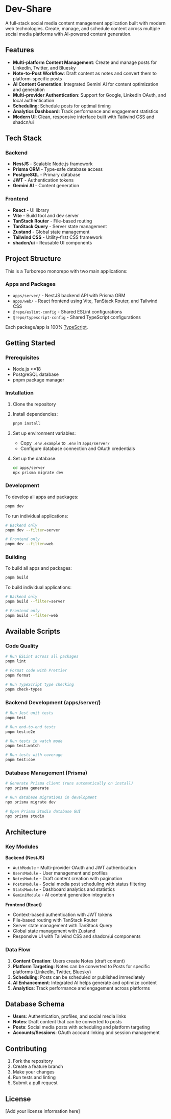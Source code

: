 # Dev-Share

A full-stack social media content management application built with modern web technologies. Create, manage, and schedule content across multiple social media platforms with AI-powered content generation.

## Features

- **Multi-platform Content Management**: Create and manage posts for LinkedIn, Twitter, and Bluesky
- **Note-to-Post Workflow**: Draft content as notes and convert them to platform-specific posts
- **AI Content Generation**: Integrated Gemini AI for content optimization and generation
- **Multi-provider Authentication**: Support for Google, LinkedIn OAuth, and local authentication
- **Scheduling**: Schedule posts for optimal timing
- **Analytics Dashboard**: Track performance and engagement statistics
- **Modern UI**: Clean, responsive interface built with Tailwind CSS and shadcn/ui

## Tech Stack

### Backend
- **NestJS** - Scalable Node.js framework
- **Prisma ORM** - Type-safe database access
- **PostgreSQL** - Primary database
- **JWT** - Authentication tokens
- **Gemini AI** - Content generation

### Frontend  
- **React** - UI library
- **Vite** - Build tool and dev server
- **TanStack Router** - File-based routing
- **TanStack Query** - Server state management
- **Zustand** - Global state management
- **Tailwind CSS** - Utility-first CSS framework
- **shadcn/ui** - Reusable UI components

## Project Structure

This is a Turborepo monorepo with two main applications:

### Apps and Packages

- `apps/server/` - NestJS backend API with Prisma ORM
- `apps/web/` - React frontend using Vite, TanStack Router, and Tailwind CSS
- `@repo/eslint-config` - Shared ESLint configurations
- `@repo/typescript-config` - Shared TypeScript configurations

Each package/app is 100% [TypeScript](https://www.typescriptlang.org/).

## Getting Started

### Prerequisites

- Node.js >=18
- PostgreSQL database
- pnpm package manager

### Installation

1. Clone the repository
2. Install dependencies:
   ```bash
   pnpm install
   ```

3. Set up environment variables:
   - Copy `.env.example` to `.env` in `apps/server/`
   - Configure database connection and OAuth credentials

4. Set up the database:
   ```bash
   cd apps/server
   npx prisma migrate dev
   ```

### Development

To develop all apps and packages:

```bash
pnpm dev
```

To run individual applications:

```bash
# Backend only
pnpm dev --filter=server

# Frontend only  
pnpm dev --filter=web
```

### Building

To build all apps and packages:

```bash
pnpm build
```

To build individual applications:

```bash
# Backend only
pnpm build --filter=server

# Frontend only
pnpm build --filter=web
```

## Available Scripts

### Code Quality
```bash
# Run ESLint across all packages
pnpm lint

# Format code with Prettier
pnpm format

# Run TypeScript type checking
pnpm check-types
```

### Backend Development (apps/server/)
```bash
# Run Jest unit tests
pnpm test

# Run end-to-end tests  
pnpm test:e2e

# Run tests in watch mode
pnpm test:watch

# Run tests with coverage
pnpm test:cov
```

### Database Management (Prisma)
```bash
# Generate Prisma client (runs automatically on install)
npx prisma generate

# Run database migrations in development
npx prisma migrate dev

# Open Prisma Studio database GUI
npx prisma studio
```

## Architecture

### Key Modules

**Backend (NestJS)**
- `AuthModule` - Multi-provider OAuth and JWT authentication
- `UsersModule` - User management and profiles  
- `NotesModule` - Draft content creation with pagination
- `PostsModule` - Social media post scheduling with status filtering
- `StatsModule` - Dashboard analytics and statistics
- `GeminiModule` - AI content generation integration

**Frontend (React)**
- Context-based authentication with JWT tokens
- File-based routing with TanStack Router
- Server state management with TanStack Query
- Global state management with Zustand
- Responsive UI with Tailwind CSS and shadcn/ui components

### Data Flow

1. **Content Creation**: Users create Notes (draft content)
2. **Platform Targeting**: Notes can be converted to Posts for specific platforms (LinkedIn, Twitter, Bluesky)
3. **Scheduling**: Posts can be scheduled or published immediately
4. **AI Enhancement**: Integrated AI helps generate and optimize content
5. **Analytics**: Track performance and engagement across platforms

## Database Schema

- **Users**: Authentication, profiles, and social media links
- **Notes**: Draft content that can be converted to posts
- **Posts**: Social media posts with scheduling and platform targeting
- **Accounts/Sessions**: OAuth account linking and session management

## Contributing

1. Fork the repository
2. Create a feature branch
3. Make your changes
4. Run tests and linting
5. Submit a pull request

## License

[Add your license information here]
